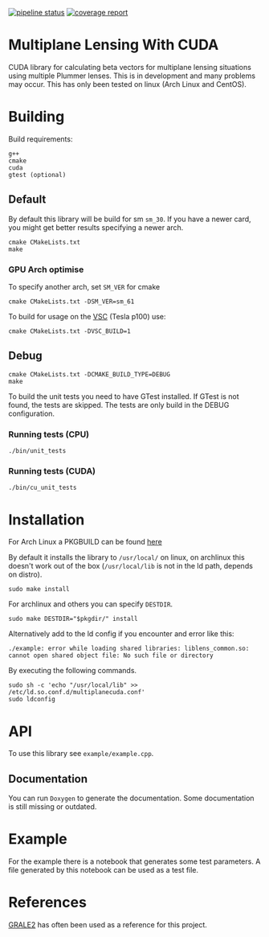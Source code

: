 [![pipeline status](http://gitlab.darkcores.net/bapr/lenstest/badges/master/pipeline.svg)](http://gitlab.darkcores.net/bapr/lenstest/commits/master)
[![coverage report](http://gitlab.darkcores.net/bapr/lenstest/badges/master/coverage.svg)](http://gitlab.darkcores.net/bapr/lenstest/commits/master)

# Multiplane Lensing With CUDA

CUDA library for calculating beta vectors for multiplane lensing
situations using multiple Plummer lenses. This is in development and
many problems may occur. This has only been tested on linux (Arch
Linux and CentOS).

# Building

Build requirements:

	g++
	cmake
	cuda
	gtest (optional)

## Default

By default this library will be build for sm `sm_30`. If you have a
newer card, you might get better results specifying a newer arch.

    cmake CMakeLists.txt
    make
	
### GPU Arch optimise

To specify another arch, set `SM_VER` for cmake

	cmake CMakeLists.txt -DSM_VER=sm_61

To build for usage on the [VSC](https://www.vscentrum.be/) (Tesla
p100) use:

	cmake CMakeLists.txt -DVSC_BUILD=1

## Debug

    cmake CMakeLists.txt -DCMAKE_BUILD_TYPE=DEBUG
    make

To build the unit tests you need to have GTest installed. If GTest is
not found, the tests are skipped. The tests are only build in the
DEBUG configuration.

### Running tests (CPU)

    ./bin/unit_tests

### Running tests (CUDA)

    ./bin/cu_unit_tests
	
# Installation

For Arch Linux a PKGBUILD can be found [here](https://gist.github.com/darkcores/d0ee2b9d83c64d2a85aec3773a9ccced)

By default it installs the library to `/usr/local/` on linux, on
archlinux this doesn't work out of the box (`/usr/local/lib` is not in
the ld path, depends on distro).

	sudo make install
	
For archlinux and others you can specify `DESTDIR`.

	sudo make DESTDIR="$pkgdir/" install

Alternatively add to the ld config if you encounter
and error like this:

	./example: error while loading shared libraries: liblens_common.so: cannot open shared object file: No such file or directory
	
By executing the following commands.

	sudo sh -c 'echo "/usr/local/lib" >> /etc/ld.so.conf.d/multiplanecuda.conf'
	sudo ldconfig

# API

To use this library see `example/example.cpp`.

## Documentation

You can run `Doxygen` to generate the documentation. Some
documentation is still missing or outdated.

# Example

For the example there is a notebook that generates some test
parameters. A file generated by this notebook can be used as a test
file.

# References

[GRALE2](https://github.com/j0r1/GRALE2) has often been used as a
reference for this project.
